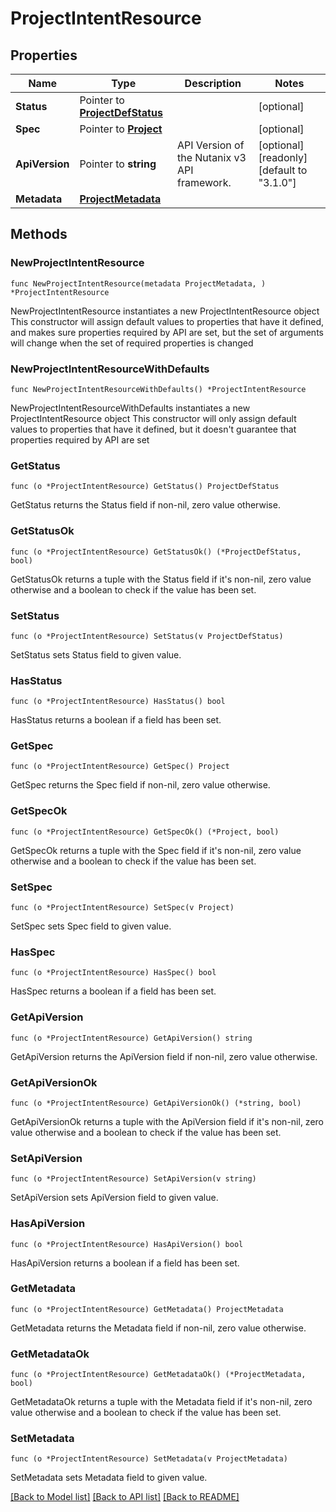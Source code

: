 # ProjectIntentResource

## Properties

Name | Type | Description | Notes
------------ | ------------- | ------------- | -------------
**Status** | Pointer to [**ProjectDefStatus**](ProjectDefStatus.md) |  | [optional] 
**Spec** | Pointer to [**Project**](Project.md) |  | [optional] 
**ApiVersion** | Pointer to **string** | API Version of the Nutanix v3 API framework. | [optional] [readonly] [default to "3.1.0"]
**Metadata** | [**ProjectMetadata**](ProjectMetadata.md) |  | 

## Methods

### NewProjectIntentResource

`func NewProjectIntentResource(metadata ProjectMetadata, ) *ProjectIntentResource`

NewProjectIntentResource instantiates a new ProjectIntentResource object
This constructor will assign default values to properties that have it defined,
and makes sure properties required by API are set, but the set of arguments
will change when the set of required properties is changed

### NewProjectIntentResourceWithDefaults

`func NewProjectIntentResourceWithDefaults() *ProjectIntentResource`

NewProjectIntentResourceWithDefaults instantiates a new ProjectIntentResource object
This constructor will only assign default values to properties that have it defined,
but it doesn't guarantee that properties required by API are set

### GetStatus

`func (o *ProjectIntentResource) GetStatus() ProjectDefStatus`

GetStatus returns the Status field if non-nil, zero value otherwise.

### GetStatusOk

`func (o *ProjectIntentResource) GetStatusOk() (*ProjectDefStatus, bool)`

GetStatusOk returns a tuple with the Status field if it's non-nil, zero value otherwise
and a boolean to check if the value has been set.

### SetStatus

`func (o *ProjectIntentResource) SetStatus(v ProjectDefStatus)`

SetStatus sets Status field to given value.

### HasStatus

`func (o *ProjectIntentResource) HasStatus() bool`

HasStatus returns a boolean if a field has been set.

### GetSpec

`func (o *ProjectIntentResource) GetSpec() Project`

GetSpec returns the Spec field if non-nil, zero value otherwise.

### GetSpecOk

`func (o *ProjectIntentResource) GetSpecOk() (*Project, bool)`

GetSpecOk returns a tuple with the Spec field if it's non-nil, zero value otherwise
and a boolean to check if the value has been set.

### SetSpec

`func (o *ProjectIntentResource) SetSpec(v Project)`

SetSpec sets Spec field to given value.

### HasSpec

`func (o *ProjectIntentResource) HasSpec() bool`

HasSpec returns a boolean if a field has been set.

### GetApiVersion

`func (o *ProjectIntentResource) GetApiVersion() string`

GetApiVersion returns the ApiVersion field if non-nil, zero value otherwise.

### GetApiVersionOk

`func (o *ProjectIntentResource) GetApiVersionOk() (*string, bool)`

GetApiVersionOk returns a tuple with the ApiVersion field if it's non-nil, zero value otherwise
and a boolean to check if the value has been set.

### SetApiVersion

`func (o *ProjectIntentResource) SetApiVersion(v string)`

SetApiVersion sets ApiVersion field to given value.

### HasApiVersion

`func (o *ProjectIntentResource) HasApiVersion() bool`

HasApiVersion returns a boolean if a field has been set.

### GetMetadata

`func (o *ProjectIntentResource) GetMetadata() ProjectMetadata`

GetMetadata returns the Metadata field if non-nil, zero value otherwise.

### GetMetadataOk

`func (o *ProjectIntentResource) GetMetadataOk() (*ProjectMetadata, bool)`

GetMetadataOk returns a tuple with the Metadata field if it's non-nil, zero value otherwise
and a boolean to check if the value has been set.

### SetMetadata

`func (o *ProjectIntentResource) SetMetadata(v ProjectMetadata)`

SetMetadata sets Metadata field to given value.



[[Back to Model list]](../README.md#documentation-for-models) [[Back to API list]](../README.md#documentation-for-api-endpoints) [[Back to README]](../README.md)


